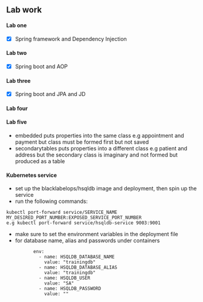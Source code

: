## Lab work

#### Lab one

- [x] Spring framework and Dependency Injection

#### Lab two

- [x] Spring boot and AOP

#### Lab three

- [x] Spring boot and JPA and JD

#### Lab four

#### Lab five

- embedded puts properties into the same class e.g appointment and payment but class must be formed first but not saved
- secondarytables puts properties into a different class e.g patient and address but the secondary class is imaginary and not formed but produced as a table

#### Kubernetes service
- set up the blacklabelops/hsqldb image and deployment, then spin up the service
- run the following commands:
```
kubectl port-forward service/SERVICE_NAME MY_DESIRED_PORT_NUMBER:EXPOSED_SERVICE_PORT_NUMBER
e.g kubectl port-forward service/hsqldb-service 9003:9001
```
- make sure to set the environment variables in the deployment file
- for database name, alias and passwords under containers
```
          env:
            - name: HSQLDB_DATABASE_NAME
              value: "trainingdb"
            - name: HSQLDB_DATABASE_ALIAS
              value: "trainingdb"
            - name: HSQLDB_USER
              value: "SA"
            - name: HSQLDB_PASSWORD
              value: ""
```
